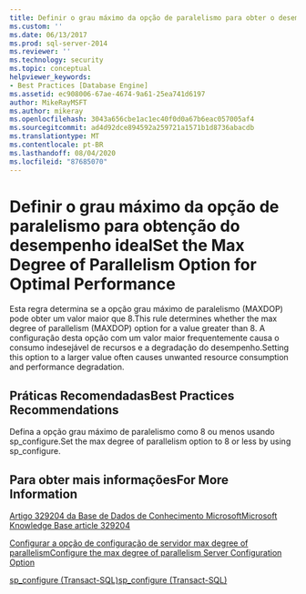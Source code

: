 ```yaml
---
title: Definir o grau máximo da opção de paralelismo para obter o desempenho ideal | Microsoft Docs
ms.custom: ''
ms.date: 06/13/2017
ms.prod: sql-server-2014
ms.reviewer: ''
ms.technology: security
ms.topic: conceptual
helpviewer_keywords:
- Best Practices [Database Engine]
ms.assetid: ec908006-67ae-4674-9a61-25ea741d6197
author: MikeRayMSFT
ms.author: mikeray
ms.openlocfilehash: 3043a656cbe1ac1ec40f0d0a67b6eac057005af4
ms.sourcegitcommit: ad4d92dce894592a259721a1571b1d8736abacdb
ms.translationtype: MT
ms.contentlocale: pt-BR
ms.lasthandoff: 08/04/2020
ms.locfileid: "87685070"
---
```

# <a name="set-the-max-degree-of-parallelism-option-for-optimal-performance"></a><span data-ttu-id="872c4-102">Definir o grau máximo da opção de paralelismo para obtenção do desempenho ideal</span><span class="sxs-lookup"><span data-stu-id="872c4-102">Set the Max Degree of Parallelism Option for Optimal Performance</span></span>
  <span data-ttu-id="872c4-103">Esta regra determina se a opção grau máximo de paralelismo (MAXDOP) pode obter um valor maior que 8.</span><span class="sxs-lookup"><span data-stu-id="872c4-103">This rule determines whether the max degree of parallelism (MAXDOP) option for a value greater than 8.</span></span> <span data-ttu-id="872c4-104">A configuração desta opção com um valor maior frequentemente causa o consumo indesejável de recursos e a degradação do desempenho.</span><span class="sxs-lookup"><span data-stu-id="872c4-104">Setting this option to a larger value often causes unwanted resource consumption and performance degradation.</span></span>  
  
## <a name="best-practices-recommendations"></a><span data-ttu-id="872c4-105">Práticas Recomendadas</span><span class="sxs-lookup"><span data-stu-id="872c4-105">Best Practices Recommendations</span></span>  
 <span data-ttu-id="872c4-106">Defina a opção grau máximo de paralelismo como 8 ou menos usando sp_configure.</span><span class="sxs-lookup"><span data-stu-id="872c4-106">Set the max degree of parallelism option to 8 or less by using sp_configure.</span></span>  
  
## <a name="for-more-information"></a><span data-ttu-id="872c4-107">Para obter mais informações</span><span class="sxs-lookup"><span data-stu-id="872c4-107">For More Information</span></span>  
 [<span data-ttu-id="872c4-108">Artigo 329204 da Base de Dados de Conhecimento Microsoft</span><span class="sxs-lookup"><span data-stu-id="872c4-108">Microsoft Knowledge Base article 329204</span></span>](https://go.microsoft.com/fwlink/?linkid=117786)  
  
 [<span data-ttu-id="872c4-109">Configurar a opção de configuração de servidor max degree of parallelism</span><span class="sxs-lookup"><span data-stu-id="872c4-109">Configure the max degree of parallelism Server Configuration Option</span></span>](../../database-engine/configure-windows/configure-the-max-degree-of-parallelism-server-configuration-option.md)  
  
 [<span data-ttu-id="872c4-110">sp_configure &#40;Transact-SQL&#41;</span><span class="sxs-lookup"><span data-stu-id="872c4-110">sp_configure &#40;Transact-SQL&#41;</span></span>](/sql/relational-databases/system-stored-procedures/sp-configure-transact-sql)  
  
  

